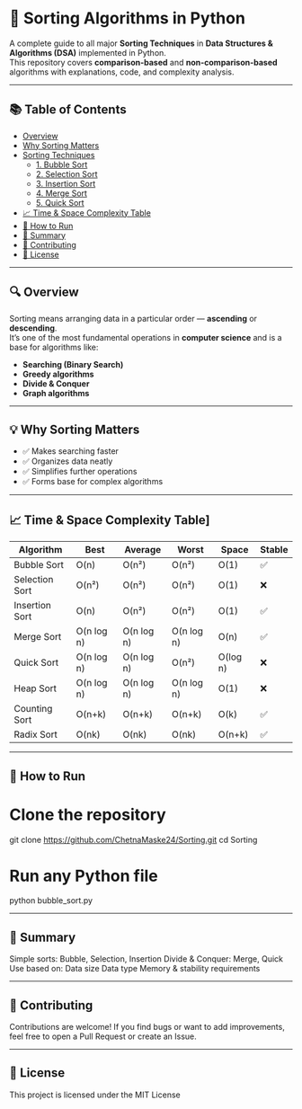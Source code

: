 # 🧠 Sorting Algorithms in Python

A complete guide to all major **Sorting Techniques** in **Data Structures & Algorithms (DSA)** implemented in Python.  
This repository covers **comparison-based** and **non-comparison-based** algorithms with explanations, code, and complexity analysis.

---
## 📚 Table of Contents

- [Overview](#-overview)
- [Why Sorting Matters](#-why-sorting-matters)
- [Sorting Techniques](#-sorting-techniques)
  - [1. Bubble Sort](#1-bubble-sort)
  - [2. Selection Sort](#2-selection-sort)
  - [3. Insertion Sort](#3-insertion-sort)
  - [4. Merge Sort](#4-merge-sort)
  - [5. Quick Sort](#5-quick-sort)
- [📈 Time & Space Complexity Table](#-time--space-complexity-table)
- [📌 How to Run](#-how-to-run)
- [🧩 Summary](#-summary)
- [🤝 Contributing](#-contributing)
- [📜 License](#-license)

----

## 🔍 Overview

Sorting means arranging data in a particular order — **ascending** or **descending**.  
It’s one of the most fundamental operations in **computer science** and is a base for algorithms like:
- **Searching (Binary Search)**
- **Greedy algorithms**
- **Divide & Conquer**
- **Graph algorithms**

---

## 💡 Why Sorting Matters

- ✅ Makes searching faster  
- ✅ Organizes data neatly  
- ✅ Simplifies further operations  
- ✅ Forms base for complex algorithms  

----

## 📈 Time & Space Complexity Table]

| Algorithm      | Best       | Average    | Worst      | Space    | Stable |
| -------------- | ---------- | ---------- | ---------- | -------- | ------ |
| Bubble Sort    | O(n)       | O(n²)      | O(n²)      | O(1)     | ✅      |
| Selection Sort | O(n²)      | O(n²)      | O(n²)      | O(1)     | ❌      |
| Insertion Sort | O(n)       | O(n²)      | O(n²)      | O(1)     | ✅      |
| Merge Sort     | O(n log n) | O(n log n) | O(n log n) | O(n)     | ✅      |
| Quick Sort     | O(n log n) | O(n log n) | O(n²)      | O(log n) | ❌      |
| Heap Sort      | O(n log n) | O(n log n) | O(n log n) | O(1)     | ❌      |
| Counting Sort  | O(n+k)     | O(n+k)     | O(n+k)     | O(k)     | ✅      |
| Radix Sort     | O(nk)      | O(nk)      | O(nk)      | O(n+k)   | ✅      |

-----

## 📌 How to Run
# Clone the repository
git clone https://github.com/ChetnaMaske24/Sorting.git
cd Sorting

# Run any Python file
python bubble_sort.py

----

## 🧩 Summary

Simple sorts: Bubble, Selection, Insertion
Divide & Conquer: Merge, Quick
Use based on:
Data size
Data type
Memory & stability requirements

----

## 🤝 Contributing

Contributions are welcome!
If you find bugs or want to add improvements, feel free to open a Pull Request or create an Issue.

-----

## 📜 License

This project is licensed under the MIT License



